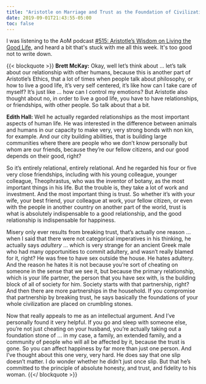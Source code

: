 ```yaml
---
title: "Aristotle on Marriage and Trust as the Foundation of Civilization"
date: 2019-09-01T21:43:55-05:00
toc: false
---
```


I was listening to the AoM podcast [#515: Aristotle’s Wisdom on Living the Good Life](https://www.artofmanliness.com/articles/aristotle-living-the-good-life/), and heard a bit that's stuck with me all this week. It's too good not to write down. 

{{< blockquote >}}
**Brett McKay:** Okay, well let’s think about ... let’s talk about our relationship with other humans, because this is another part of Aristotle’s Ethics, that a lot of times when people talk about philosophy, or how to live a good life, it’s very self centered, it’s like how can I take care of myself? It’s just like ... how can I control my emotions? But Aristotle also thought about no, in order to live a good life, you have to have relationships, or friendships, with other people. So talk about that a bit.

**Edith Hall:** Well he actually regarded relationships as the most important aspects of human life. He was interested in the difference between animals and humans in our capacity to make very, very strong bonds with non kin, for example. And our city building abilities, that is building large communities where there are people who we don’t know personally but whom are our friends, because they’re our fellow citizens, and our good depends on their good, right?

So it’s entirely relational, entirely relational. And he regarded his four or five very close friendships, including with his young colleague, younger colleague, Theophrastus, who was the inventor of botany, as the most important things in his life. But the trouble is, they take a lot of work and investment. And the most important thing is trust. So whether it’s with your wife, your best friend, your colleague at work, your fellow citizen, or even with the people in another country on another part of the world, trust is what is absolutely indispensable to a good relationship, and the good relationship is indispensable for happiness.

Misery only ever results from breaking trust, that’s actually one reason ... when I said that there were not categorical imperatives in his thinking, he actually says _adultery_ ... which is very strange for an ancient Greek male who had many opportunities to commit adultery, and wasn’t really blamed for it, right? He was free to have sex outside the house. He hates adultery. And the reason he hates it is not because you’re sort of cheating on someone in the sense that we see it, but because the primary relationship, which is your life partner, the person that you have sex with, is the building block of all of society for him. Society starts with that partnership, right? And then there are more partnerships in the household. If you compromise that partnership by breaking trust, he says basically the foundations of your whole civilization are placed on crumbling stones.

Now that really appeals to me as an intellectual argument. And I’ve personally found it very helpful. If you go and sleep with someone else, you’re not just cheating on your husband, you’re actually taking out a foundation stone of ... in my case, a family, an extended family, and a community of people who will all be affected by it, because the trust is gone. So you can affect happiness by far more than just one person. And I’ve thought about this one very, very hard. He does say that one slip doesn’t matter. I do wonder whether he didn’t just once slip. But that he’s committed to the principle of absolute honesty, and trust, and fidelity to his woman.
{{</ blockquote >}}